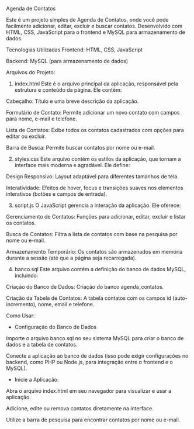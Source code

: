 Agenda de Contatos


Este é um projeto simples de Agenda de Contatos, onde você pode facilmente adicionar, editar, excluir e buscar contatos. Desenvolvido com HTML, CSS, JavaScript para o frontend e MySQL para armazenamento de dados.


Tecnologias Utilizadas
Frontend: HTML, CSS, JavaScript


Backend: MySQL (para armazenamento de dados)

Arquivos do Projeto:


1. index.html
Este é o arquivo principal da aplicação, responsável pela estrutura e conteúdo da página. Ele contém:

Cabeçalho: Título e uma breve descrição da aplicação.

Formulário de Contato: Permite adicionar um novo contato com campos para nome, e-mail e telefone.

Lista de Contatos: Exibe todos os contatos cadastrados com opções para editar ou excluir.

Barra de Busca: Permite buscar contatos por nome ou e-mail.



2. styles.css
Este arquivo contém os estilos da aplicação, que tornam a interface mais moderna e agradável. Ele define:

Design Responsivo: Layout adaptável para diferentes tamanhos de tela.

Interatividade: Efeitos de hover, focus e transições suaves nos elementos interativos (botões e campos de entrada).



3. script.js
O JavaScript gerencia a interação da aplicação. Ele oferece:

Gerenciamento de Contatos: Funções para adicionar, editar, excluir e listar os contatos.

Busca de Contatos: Filtra a lista de contatos com base na pesquisa por nome ou e-mail.

Armazenamento Temporário: Os contatos são armazenados em memória durante a sessão (até que a página seja recarregada).



4. banco.sql
Este arquivo contém a definição do banco de dados MySQL, incluindo:

Criação do Banco de Dados: Criação do banco agenda_contatos.

Criação da Tabela de Contatos: A tabela contatos com os campos id (auto-incremento), nome, email e telefone.



Como Usar:


- Configuração do Banco de Dados

Importe o arquivo banco.sql no seu sistema MySQL para criar o banco de dados e a tabela de contatos.

Conecte a aplicação ao banco de dados (isso pode exigir configurações no backend, como PHP ou Node.js, para integração entre o frontend e o MySQL).



- Inicie a Aplicação:

Abra o arquivo index.html em seu navegador para visualizar e usar a aplicação.

Adicione, edite ou remova contatos diretamente na interface.

Utilize a barra de pesquisa para encontrar contatos por nome ou e-mail.
